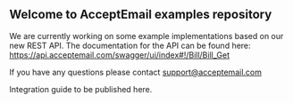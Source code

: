 ## Welcome to AcceptEmail examples repository

We are currently working on some example implementations based on our new REST API. The documentation for the API can be found here:
https://api.acceptemail.com/swagger/ui/index#!/Bill/Bill_Get

If you have any questions please contact support@acceptemail.com

Integration guide to be published here.
